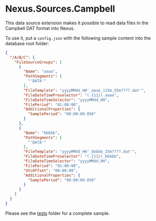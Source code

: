 # Nexus.Sources.Campbell

This data source extension makes it possible to read data files in the Campbell DAT format into Nexus.

To use it, put a `config.json` with the following sample content into the database root folder:

```json
{
  "/A/B/C": {
    "FileSourceGroups": [
      {
        "Name": "aaaa",
        "PathSegments": [
          "'DATA'"
        ],
        "FileTemplate": "yyyyMMdd_HH'_aaaa_115m_55m????.dat'",
        "FileDateTimePreselector": "(.{11})_aaaa",
        "FileDateTimeSelector": "yyyyMMdd_HH",
        "FilePeriod": "01:00:00",
        "AdditionalProperties": {
          "SamplePeriod": "00:00:00.050"
        }
      },
      {
        "Name": "bbbbb",
        "PathSegments": [
          "'DATA'"
        ],
        "FileTemplate": "yyyyMMdd_HH'_bbbbb_25m????.dat'",
        "FileDateTimePreselector": "(.{11})_bbbbb",
        "FileDateTimeSelector": "yyyyMMdd_HH",
        "FilePeriod": "01:00:00",
        "UtcOffset": "00:00:00",
        "AdditionalProperties": {
          "SamplePeriod": "00:00:00.050"
        }
      }
    ]
  }
}
```

Please see the [tests](tests/Nexus.Sources.Campbell.Tests) folder for a complete sample.